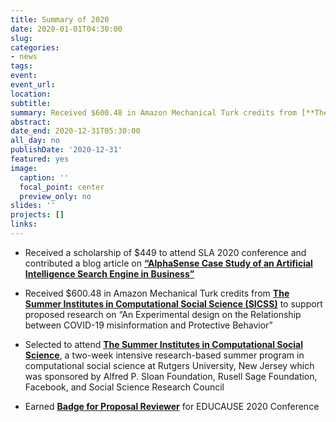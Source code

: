 ```yaml
---
title: Summary of 2020
date: 2020-01-01T04:30:00
slug:
categories:
- news
tags:
event:
event_url:
location:
subtitle:
summary: Received $600.48 in Amazon Mechanical Turk credits from [**The Summer Institutes in Computational Social Science (SICSS)**](https://sicss.io/) to support proposed research on “An Experimental design on the Relationship between COVID-19 misinformation and Protective Behavior”
abstract:
date_end: 2020-12-31T05:30:00
all_day: no
publishDate: '2020-12-31'
featured: yes
image:
  caption: ''
  focal_point: center
  preview_only: no
slides: ''
projects: []
links:
---
```


<script src="{{< blogdown/postref >}}index_files/fitvids/fitvids.min.js"></script>

- Received a scholarship of $449 to attend SLA 2020 conference and contributed a blog article on [**“AlphaSense Case Study of an Artificial Intelligence Search Engine in Business”**](https://t.co/rsBbXKlda2?amp=1)

- Received $600.48 in Amazon Mechanical Turk credits from [**The Summer Institutes in Computational Social Science (SICSS)**](https://sicss.io/) to support proposed research on “An Experimental design on the Relationship between COVID-19 misinformation and Protective Behavior”

- Selected to attend [**The Summer Institutes in Computational Social Science**](https://sicss.io/), a two-week intensive research-based summer program in computational social science at Rutgers University, New Jersey which was sponsored by Alfred P. Sloan Foundation, Rusell Sage Foundation, Facebook, and Social Science Research Council

- Earned [**Badge for Proposal Reviewer**](https://www.credly.com/badges/5a578bcf-52b8-45c1-bbb5-9397b99f361e) for EDUCAUSE 2020 Conference
